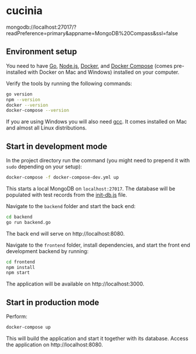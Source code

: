 # cucinia

mongodb://localhost:27017/?readPreference=primary&appname=MongoDB%20Compass&ssl=false

## Environment setup

You need to have [Go](https://golang.org/),
[Node.js](https://nodejs.org/),
[Docker](https://www.docker.com/), and
[Docker Compose](https://docs.docker.com/compose/)
(comes pre-installed with Docker on Mac and Windows)
installed on your computer.

Verify the tools by running the following commands:

```sh
go version
npm --version
docker --version
docker-compose --version
```

If you are using Windows you will also need
[gcc](https://gcc.gnu.org/). It comes installed
on Mac and almost all Linux distributions.

## Start in development mode

In the project directory run the command (you might
need to prepend it with `sudo` depending on your setup):
```sh
docker-compose -f docker-compose-dev.yml up
```

This starts a local MongoDB on `localhost:27017`.
The database will be populated with test records
from the [init-db.js](init-db.js) file.

Navigate to the `backend` folder and start the back end:

```sh
cd backend
go run backend.go
```
The back end will serve on http://localhost:8080.

Navigate to the `frontend` folder, install dependencies,
and start the front end development backend by running:

```sh
cd frontend
npm install
npm start
```
The application will be available on http://localhost:3000.
 
## Start in production mode

Perform:
```sh
docker-compose up
```
This will build the application and start it together with
its database. Access the application on http://localhost:8080.
